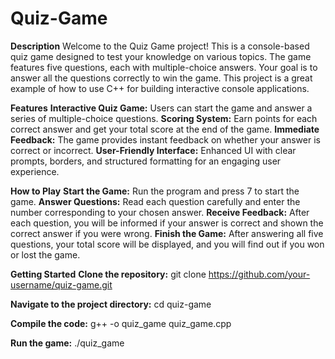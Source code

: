 # Quiz-Game
**Description**
Welcome to the Quiz Game project! This is a console-based quiz game designed to test your knowledge on various topics. The game features five questions, each with multiple-choice answers. Your goal is to answer all the questions correctly to win the game. This project is a great example of how to use C++ for building interactive console applications.

**Features**
**Interactive Quiz Game:** Users can start the game and answer a series of multiple-choice questions.
**Scoring System:** Earn points for each correct answer and get your total score at the end of the game.
**Immediate Feedback:** The game provides instant feedback on whether your answer is correct or incorrect.
**User-Friendly Interface:** Enhanced UI with clear prompts, borders, and structured formatting for an engaging user experience.

**How to Play**
**Start the Game:** Run the program and press 7 to start the game.
**Answer Questions:** Read each question carefully and enter the number corresponding to your chosen answer.
**Receive Feedback:** After each question, you will be informed if your answer is correct and shown the correct answer if you were wrong.
**Finish the Game:** After answering all five questions, your total score will be displayed, and you will find out if you won or lost the game.

**Getting Started**
**Clone the repository:**
git clone https://github.com/your-username/quiz-game.git

**Navigate to the project directory:**
cd quiz-game

**Compile the code:**
g++ -o quiz_game quiz_game.cpp

**Run the game:**
./quiz_game
